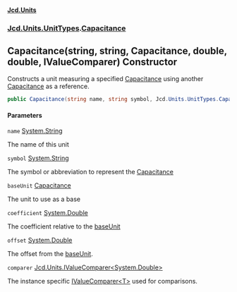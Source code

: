 #### [Jcd.Units](index.md 'index')
### [Jcd.Units.UnitTypes](Jcd.Units.UnitTypes.md 'Jcd.Units.UnitTypes').[Capacitance](Jcd.Units.UnitTypes.Capacitance.md 'Jcd.Units.UnitTypes.Capacitance')

## Capacitance(string, string, Capacitance, double, double, IValueComparer<double>) Constructor

Constructs a unit measuring a specified [Capacitance](Jcd.Units.UnitTypes.Capacitance.md 'Jcd.Units.UnitTypes.Capacitance') using another [Capacitance](Jcd.Units.UnitTypes.Capacitance.md 'Jcd.Units.UnitTypes.Capacitance') as a reference.

```csharp
public Capacitance(string name, string symbol, Jcd.Units.UnitTypes.Capacitance? baseUnit=null, double coefficient=1.0, double offset=0.0, Jcd.Units.IValueComparer<double>? comparer=null);
```
#### Parameters

<a name='Jcd.Units.UnitTypes.Capacitance.Capacitance(string,string,Jcd.Units.UnitTypes.Capacitance,double,double,Jcd.Units.IValueComparer_double_).name'></a>

`name` [System.String](https://docs.microsoft.com/en-us/dotnet/api/System.String 'System.String')

The name of this unit

<a name='Jcd.Units.UnitTypes.Capacitance.Capacitance(string,string,Jcd.Units.UnitTypes.Capacitance,double,double,Jcd.Units.IValueComparer_double_).symbol'></a>

`symbol` [System.String](https://docs.microsoft.com/en-us/dotnet/api/System.String 'System.String')

The symbol or abbreviation to represent the [Capacitance](Jcd.Units.UnitTypes.Capacitance.md 'Jcd.Units.UnitTypes.Capacitance')

<a name='Jcd.Units.UnitTypes.Capacitance.Capacitance(string,string,Jcd.Units.UnitTypes.Capacitance,double,double,Jcd.Units.IValueComparer_double_).baseUnit'></a>

`baseUnit` [Capacitance](Jcd.Units.UnitTypes.Capacitance.md 'Jcd.Units.UnitTypes.Capacitance')

The unit to use as a base

<a name='Jcd.Units.UnitTypes.Capacitance.Capacitance(string,string,Jcd.Units.UnitTypes.Capacitance,double,double,Jcd.Units.IValueComparer_double_).coefficient'></a>

`coefficient` [System.Double](https://docs.microsoft.com/en-us/dotnet/api/System.Double 'System.Double')

The coefficient relative to the [baseUnit](Jcd.Units.UnitTypes.Capacitance.Capacitance(string,string,Jcd.Units.UnitTypes.Capacitance,double,double,Jcd.Units.IValueComparer_double_).md#Jcd.Units.UnitTypes.Capacitance.Capacitance(string,string,Jcd.Units.UnitTypes.Capacitance,double,double,Jcd.Units.IValueComparer_double_).baseUnit 'Jcd.Units.UnitTypes.Capacitance.Capacitance(string, string, Jcd.Units.UnitTypes.Capacitance, double, double, Jcd.Units.IValueComparer<double>).baseUnit')

<a name='Jcd.Units.UnitTypes.Capacitance.Capacitance(string,string,Jcd.Units.UnitTypes.Capacitance,double,double,Jcd.Units.IValueComparer_double_).offset'></a>

`offset` [System.Double](https://docs.microsoft.com/en-us/dotnet/api/System.Double 'System.Double')

The offset from the [baseUnit](Jcd.Units.UnitTypes.Capacitance.Capacitance(string,string,Jcd.Units.UnitTypes.Capacitance,double,double,Jcd.Units.IValueComparer_double_).md#Jcd.Units.UnitTypes.Capacitance.Capacitance(string,string,Jcd.Units.UnitTypes.Capacitance,double,double,Jcd.Units.IValueComparer_double_).baseUnit 'Jcd.Units.UnitTypes.Capacitance.Capacitance(string, string, Jcd.Units.UnitTypes.Capacitance, double, double, Jcd.Units.IValueComparer<double>).baseUnit').

<a name='Jcd.Units.UnitTypes.Capacitance.Capacitance(string,string,Jcd.Units.UnitTypes.Capacitance,double,double,Jcd.Units.IValueComparer_double_).comparer'></a>

`comparer` [Jcd.Units.IValueComparer&lt;](Jcd.Units.IValueComparer_T_.md 'Jcd.Units.IValueComparer<T>')[System.Double](https://docs.microsoft.com/en-us/dotnet/api/System.Double 'System.Double')[&gt;](Jcd.Units.IValueComparer_T_.md 'Jcd.Units.IValueComparer<T>')

The instance specific [IValueComparer&lt;T&gt;](Jcd.Units.IValueComparer_T_.md 'Jcd.Units.IValueComparer<T>') used for comparisons.
